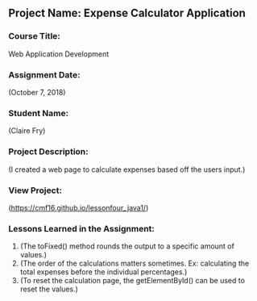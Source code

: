 ## Project Name:  Expense Calculator Application

### Course Title:
Web Application Development

### Assignment Date:  
(October 7, 2018)

### Student Name:  
(Claire Fry)

### Project Description:
(I created a web page to calculate expenses based off the users input.)

### View Project:
(https://cmf16.github.io/lessonfour_java1/)

### Lessons Learned in the Assignment:
1. (The toFixed() method rounds the output to a specific amount of values.)
2. (The order of the calculations matters sometimes. Ex: calculating the total expenses before the individual percentages.)
3. (To reset the calculation page, the getElementById() can be used to reset the values.)




